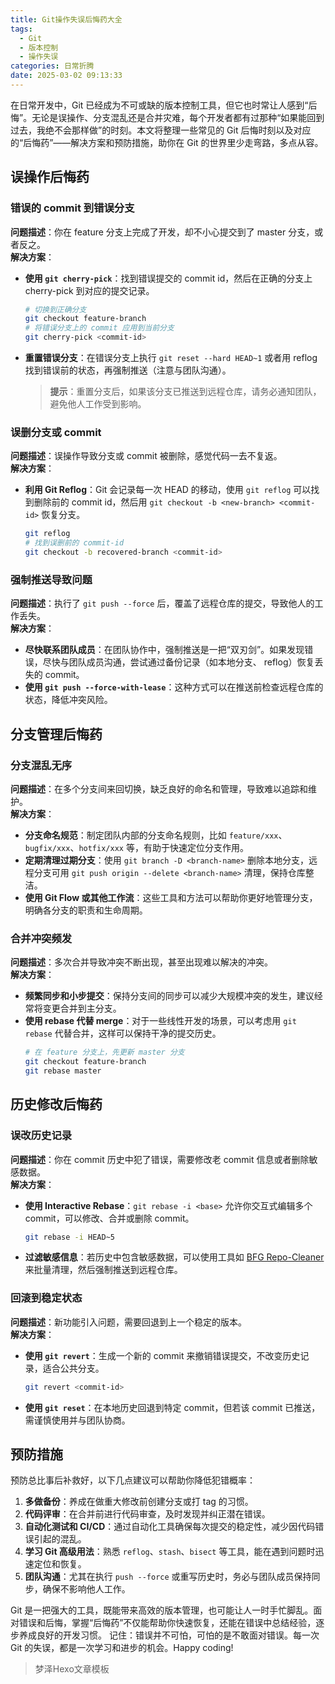 ```yaml
---
title: Git操作失误后悔药大全
tags:
  - Git
  - 版本控制
  - 操作失误
categories: 日常折腾
date: 2025-03-02 09:13:33
---
```


在日常开发中，Git 已经成为不可或缺的版本控制工具，但它也时常让人感到“后悔”。无论是误操作、分支混乱还是合并灾难，每个开发者都有过那种“如果能回到过去，我绝不会那样做”的时刻。本文将整理一些常见的 Git 后悔时刻以及对应的“后悔药”——解决方案和预防措施，助你在 Git 的世界里少走弯路，多点从容。

## 误操作后悔药

### 错误的 commit 到错误分支

**问题描述**：你在 feature 分支上完成了开发，却不小心提交到了 master 分支，或者反之。  
**解决方案**：  
- **使用 `git cherry-pick`**：找到错误提交的 commit id，然后在正确的分支上 cherry-pick 到对应的提交记录。  
  ```bash
  # 切换到正确分支
  git checkout feature-branch
  # 将错误分支上的 commit 应用到当前分支
  git cherry-pick <commit-id>
  ```
- **重置错误分支**：在错误分支上执行 `git reset --hard HEAD~1` 或者用 reflog 找到错误前的状态，再强制推送（注意与团队沟通）。
  
  > **提示**：重置分支后，如果该分支已推送到远程仓库，请务必通知团队，避免他人工作受到影响。

### 误删分支或 commit

**问题描述**：误操作导致分支或 commit 被删除，感觉代码一去不复返。  
**解决方案**：  
- **利用 Git Reflog**：Git 会记录每一次 HEAD 的移动，使用 `git reflog` 可以找到删除前的 commit id，然后用 `git checkout -b <new-branch> <commit-id>` 恢复分支。  
  ```bash
  git reflog
  # 找到误删前的 commit-id
  git checkout -b recovered-branch <commit-id>
  ```

### 强制推送导致问题

**问题描述**：执行了 `git push --force` 后，覆盖了远程仓库的提交，导致他人的工作丢失。  
**解决方案**：  
- **尽快联系团队成员**：在团队协作中，强制推送是一把“双刃剑”。如果发现错误，尽快与团队成员沟通，尝试通过备份记录（如本地分支、 reflog）恢复丢失的 commit。  
- **使用 `git push --force-with-lease`**：这种方式可以在推送前检查远程仓库的状态，降低冲突风险。

## 分支管理后悔药

### 分支混乱无序

**问题描述**：在多个分支间来回切换，缺乏良好的命名和管理，导致难以追踪和维护。  
**解决方案**：  
- **分支命名规范**：制定团队内部的分支命名规则，比如 `feature/xxx`、`bugfix/xxx`、`hotfix/xxx` 等，有助于快速定位分支作用。  
- **定期清理过期分支**：使用 `git branch -D <branch-name>` 删除本地分支，远程分支可用 `git push origin --delete <branch-name>` 清理，保持仓库整洁。  
- **使用 Git Flow 或其他工作流**：这些工具和方法可以帮助你更好地管理分支，明确各分支的职责和生命周期。

### 合并冲突频发

**问题描述**：多次合并导致冲突不断出现，甚至出现难以解决的冲突。  
**解决方案**：  
- **频繁同步和小步提交**：保持分支间的同步可以减少大规模冲突的发生，建议经常将变更合并到主分支。  
- **使用 rebase 代替 merge**：对于一些线性开发的场景，可以考虑用 `git rebase` 代替合并，这样可以保持干净的提交历史。  
  ```bash
  # 在 feature 分支上，先更新 master 分支
  git checkout feature-branch
  git rebase master
  ```

## 历史修改后悔药

### 误改历史记录

**问题描述**：你在 commit 历史中犯了错误，需要修改老 commit 信息或者删除敏感数据。  
**解决方案**：  
- **使用 Interactive Rebase**：`git rebase -i <base>` 允许你交互式编辑多个 commit，可以修改、合并或删除 commit。  
  ```bash
  git rebase -i HEAD~5
  ```
- **过滤敏感信息**：若历史中包含敏感数据，可以使用工具如 [BFG Repo-Cleaner](https://rtyley.github.io/bfg-repo-cleaner/) 来批量清理，然后强制推送到远程仓库。

### 回滚到稳定状态

**问题描述**：新功能引入问题，需要回退到上一个稳定的版本。  
**解决方案**：  
- **使用 `git revert`**：生成一个新的 commit 来撤销错误提交，不改变历史记录，适合公共分支。  
  ```bash
  git revert <commit-id>
  ```
- **使用 `git reset`**：在本地历史回退到特定 commit，但若该 commit 已推送，需谨慎使用并与团队协商。

## 预防措施

预防总比事后补救好，以下几点建议可以帮助你降低犯错概率：

1. **多做备份**：养成在做重大修改前创建分支或打 tag 的习惯。  
2. **代码评审**：在合并前进行代码审查，及时发现并纠正潜在错误。  
3. **自动化测试和 CI/CD**：通过自动化工具确保每次提交的稳定性，减少因代码错误引起的混乱。  
4. **学习 Git 高级用法**：熟悉 `reflog`、`stash`、`bisect` 等工具，能在遇到问题时迅速定位和恢复。  
5. **团队沟通**：尤其在执行 `push --force` 或重写历史时，务必与团队成员保持同步，确保不影响他人工作。

Git 是一把强大的工具，既能带来高效的版本管理，也可能让人一时手忙脚乱。面对错误和后悔，掌握“后悔药”不仅能帮助你快速恢复，还能在错误中总结经验，逐步养成良好的开发习惯。
记住：错误并不可怕，可怕的是不敢面对错误。每一次 Git 的失误，都是一次学习和进步的机会。Happy coding!

> 梦泽Hexo文章模板